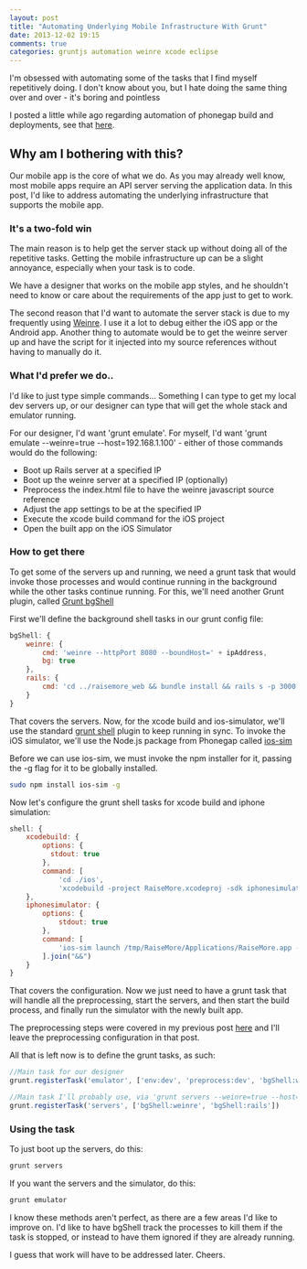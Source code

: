 ```yaml
---
layout: post
title: "Automating Underlying Mobile Infrastructure With Grunt"
date: 2013-12-02 19:15
comments: true
categories: gruntjs automation weinre xcode eclipse
---
```


I'm obsessed with automating some of the tasks that I find myself repetitively doing. I don't know about you, but I hate doing the same thing over and over - it's boring and pointless

I posted a little while ago regarding automation of phonegap build and deployments, see that [here](/blog/2013/11/30/automating-phonegap-builds-with-grunt/).

## Why am I bothering with this?

Our mobile app is the core of what we do. As you may already well know, most mobile apps require an API server serving the application data. In this post, I'd like to address automating the underlying infrastructure that supports the mobile app.

### It's a two-fold win

The main reason is to help get the server stack up without doing all of the repetitive tasks. Getting the mobile infrastructure up can be a slight annoyance, especially when your task is to code. 

We have a designer that works on the mobile app styles, and he shouldn't need to know or care about the requirements of the app just to get to work.

The second reason that I'd want to automate the server stack is due to my frequently using [Weinre](http://people.apache.org/~pmuellr/weinre/docs/latest/). I use it a lot to debug either the iOS app or the Android app. Another thing to automate would be to get the weinre server up and have the script for it injected into my source references without having to manually do it.

### What I'd prefer we do..

I'd like to just type simple commands... Something I can type to get my local dev servers up, or our designer can type that will get the whole stack and emulator running.

For our designer, I'd want 'grunt emulate'. For myself, I'd want 'grunt emulate --weinre=true --host=192.168.1.100' - either of those commands would do the following:

* Boot up Rails server at a specified IP
* Boot up the weinre server at a specified IP (optionally)
* Preprocess the index.html file to have the weinre javascript source reference
* Adjust the app settings to be at the specified IP
* Execute the xcode build command for the iOS project
* Open the built app on the iOS Simulator

### How to get there 

To get some of the servers up and running, we need a grunt task that would invoke those processes and would continue running in the background while the other tasks continue running. For this, we'll need another Grunt plugin, called [Grunt bgShell](https://npmjs.org/package/grunt-bg-shell)

First we'll define the background shell tasks in our grunt config file:

``` javascript Grunt background shell configuration
bgShell: {
	weinre: {
		cmd: 'weinre --httpPort 8080 --boundHost=' + ipAddress,
		bg: true
	},
	rails: {
		cmd: 'cd ../raisemore_web && bundle install && rails s -p 3000 -b ' + ipAddress
	}
}
```

That covers the servers. Now, for the xcode build and ios-simulator, we'll use the standard [grunt shell](https://github.com/sindresorhus/grunt-shell) plugin to keep running in sync. To invoke the iOS simulator, we'll use the Node.js package from Phonegap called [ios-sim](https://github.com/phonegap/ios-sim)

Before we can use ios-sim, we must invoke the npm installer for it, passing the -g flag for it to be globally installed.

``` sh Installing ios-sim
sudo npm install ios-sim -g
```

Now let's configure the grunt shell tasks for xcode build and iphone simulation:

``` javascript Grunt shell configuration for xcode build and ios-sim
shell: {
	xcodebuild: {
		options: {
		  stdout: true
		},
		command: [ 
			'cd ./ios', 
			'xcodebuild -project RaiseMore.xcodeproj -sdk iphonesimulator7.0 -scheme RaiseMore -configuration Debug install DSTROOT=/tmp/RaiseMore' ].join("&&")
	},
	iphonesimulator: {
		options: {
			stdout: true
		},
		command: [ 
			'ios-sim launch /tmp/RaiseMore/Applications/RaiseMore.app --sdk 5.0'
		].join("&&")
	}
}
```

That covers the configuration. Now we just need to have a grunt task that will handle all the preprocessing, start the servers, and then start the build process, and finally run the simulator with the newly built app.

The preprocessing steps were covered in my previous post [here](/blog/2013/11/30/automating-phonegap-builds-with-grunt/) and I'll leave the preprocessing configuration in that post. 

All that is left now is to define the grunt tasks, as such:

``` javascript Grunt task definition
//Main task for our designer
grunt.registerTask('emulator', ['env:dev', 'preprocess:dev', 'bgShell:weinre', 'bgShell:rails', 'shell:xcodebuild', 'shell:iphonesimulator']);

//Main task I'll probably use, via 'grunt servers --weinre=true --host=192.168.1.100'
grunt.registerTask('servers', ['bgShell:weinre', 'bgShell:rails'])
```

### Using the task

To just boot up the servers, do this:

``` sh Invoking the grunt server task
grunt servers
```

If you want the servers and the simulator, do this:

``` sh Invoking the grunt emulator task
grunt emulator
```

I know these methods aren't perfect, as there are a few areas I'd like to improve on. I'd like to have bgShell track the processes to kill them if the task is stopped, or instead to have them ignored if they are already running.

I guess that work will have to be addressed later. Cheers.